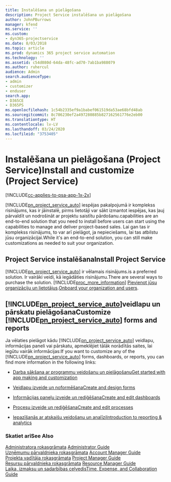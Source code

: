 ```yaml
---
title: Instalēšana un pielāgošana
description: Project Service instalēšana un pielāgošana
author: JohnPBurrows
manager: kfend
ms.service: ''
ms.custom:
- dyn365-projectservice
ms.date: 8/03/2018
ms.topic: article
ms.prod: dynamics 365 project service automation
ms.technology: ''
ms.assetid: c54d080d-64da-48fc-ad70-7ab1ba988079
ms.author: ruhercul
audience: Admin
search.audienceType:
- admin
- customizer
- enduser
search.app:
- D365CE
- D365PS
ms.openlocfilehash: 1c54b2335ef9a1babef061519da53ae68bfd48ab
ms.sourcegitcommit: 8c786230ef2a497280885b827162561776e2eb00
ms.translationtype: HT
ms.contentlocale: lv-LV
ms.lasthandoff: 03/24/2020
ms.locfileid: "3753405"
---
```

# <a name="install-and-customize-project-service"></a><span data-ttu-id="1033a-103">Instalēšana un pielāgošana (Project Service)</span><span class="sxs-lookup"><span data-stu-id="1033a-103">Install and customize (Project Service)</span></span>

[!INCLUDE[cc-applies-to-psa-app-1x-2x](../includes/cc-applies-to-psa-app-1x-2x.md)]

[!INCLUDE[pn_project_service_auto](../includes/pn-project-service-auto.md)] <span data-ttu-id="1033a-104">iespējas pakalpojumā ir komplekss risinājums, kas ir jāinstalē, pirms lietotāji var sākt izmantot iespējas, kas ļauj pārvaldīt un nodrošināt ar projektu saistītu pārdošanu.</span><span class="sxs-lookup"><span data-stu-id="1033a-104">capabilities are an end-to-end solution that you need to install before users can start using the capabilities to manage and deliver project-based sales.</span></span> <span data-ttu-id="1033a-105">Lai gan tas ir komplekss risinājums, to var arī pielāgot, ja nepieciešams, lai tas atbilstu jūsu organizācijai.</span><span class="sxs-lookup"><span data-stu-id="1033a-105">While it's an end-to-end solution, you can still make customizations as needed to suit your organization.</span></span>  
<!-- TODO: I expect to find the information on how to get and install this here. Please find that and add it here. Same for Project Service.--> 
  
## <a name="install-project-service"></a><span data-ttu-id="1033a-106">Project Service instalēšana</span><span class="sxs-lookup"><span data-stu-id="1033a-106">Install Project Service</span></span>  
 [!INCLUDE[pn_project_service_auto](../includes/pn-project-service-auto.md)] <span data-ttu-id="1033a-107">ir vēlamais risinājums.</span><span class="sxs-lookup"><span data-stu-id="1033a-107">is a preferred solution.</span></span> <span data-ttu-id="1033a-108">Ir vairāki veidi, kā iegādāties risinājumu.</span><span class="sxs-lookup"><span data-stu-id="1033a-108">There are several ways to purchase the solution.</span></span> [!INCLUDE[proc_more_information](../includes/proc-more-information.md)] <span data-ttu-id="1033a-109">[Pievienot jūsu organizāciju un lietotājus](../admin/onboard-your-organization-and-users-to-dynamics-365-online.md).</span><span class="sxs-lookup"><span data-stu-id="1033a-109">[Onboard your organization and users](../admin/onboard-your-organization-and-users-to-dynamics-365-online.md).</span></span>  
  
## <a name="customize-pn_project_service_auto-forms-and-reports"></a><span data-ttu-id="1033a-110">[!INCLUDE[pn_project_service_auto](../includes/pn-project-service-auto.md)]veidlapu un pārskatu pielāgošana</span><span class="sxs-lookup"><span data-stu-id="1033a-110">Customize [!INCLUDE[pn_project_service_auto](../includes/pn-project-service-auto.md)] forms and reports</span></span>  
 <span data-ttu-id="1033a-111">Ja vēlaties pielāgot kādu [!INCLUDE[pn_project_service_auto](../includes/pn-project-service-auto.md)] veidlapu, informācijas paneli vai pārskatu, apmeklējiet tālāk norādītās saites, lai iegūtu vairāk informācijas:</span><span class="sxs-lookup"><span data-stu-id="1033a-111">If you want to customize any of the [!INCLUDE[pn_project_service_auto](../includes/pn-project-service-auto.md)] forms, dashboards, or reports, you can find more information in the following links:</span></span>  
  
- [<span data-ttu-id="1033a-112">Darba sākšana ar programmu veidošanu un pielāgošanu</span><span class="sxs-lookup"><span data-stu-id="1033a-112">Get started with app making and customization</span></span>](../customize/getting-started-customization.md)  
  
- [<span data-ttu-id="1033a-113">Veidlapu izveide un noformēšana</span><span class="sxs-lookup"><span data-stu-id="1033a-113">Create and design forms</span></span>](../customize/create-design-forms.md)  
  
- [<span data-ttu-id="1033a-114">Informācijas paneļu izveide un rediģēšana</span><span class="sxs-lookup"><span data-stu-id="1033a-114">Create and edit dashboards</span></span>](../customize/create-edit-dashboards.md)  
  
- [<span data-ttu-id="1033a-115">Procesu izveide un rediģēšana</span><span class="sxs-lookup"><span data-stu-id="1033a-115">Create and edit processes</span></span>](../customize/guide-staff-through-common-tasks-processes.md)  
  
- [<span data-ttu-id="1033a-116">Iepazīšanās ar atskaišu veidošanu un analīzi</span><span class="sxs-lookup"><span data-stu-id="1033a-116">Introduction to reporting & analytics</span></span>](../analytics/reporting-analytics-with-dynamics-365.md)  
  
### <a name="see-also"></a><span data-ttu-id="1033a-117">Skatiet arī</span><span class="sxs-lookup"><span data-stu-id="1033a-117">See Also</span></span>  
 <span data-ttu-id="1033a-118">[Administratora rokasgrāmata](../project-service/admin-guide.md) </span><span class="sxs-lookup"><span data-stu-id="1033a-118">[Administrator Guide](../project-service/admin-guide.md) </span></span>  
 <span data-ttu-id="1033a-119">[Uzņēmumu pārvaldnieka rokasgrāmata](../project-service/account-manager-guide.md) </span><span class="sxs-lookup"><span data-stu-id="1033a-119">[Account Manager Guide](../project-service/account-manager-guide.md) </span></span>  
 <span data-ttu-id="1033a-120">[Projekta vadītāja rokasgrāmata](../project-service/project-manager-guide.md) </span><span class="sxs-lookup"><span data-stu-id="1033a-120">[Project Manager Guide](../project-service/project-manager-guide.md) </span></span>  
 <span data-ttu-id="1033a-121">[Resursu pārvaldnieka rokasgrāmata](../project-service/resource-manager-guide.md) </span><span class="sxs-lookup"><span data-stu-id="1033a-121">[Resource Manager Guide](../project-service/resource-manager-guide.md) </span></span>  
 [<span data-ttu-id="1033a-122">Laika, izmaksu un sadarbības ceļvedis</span><span class="sxs-lookup"><span data-stu-id="1033a-122">Time, Expense, and Collaboration Guide</span></span>](../project-service/time-expense-collaboration-guide.md)
